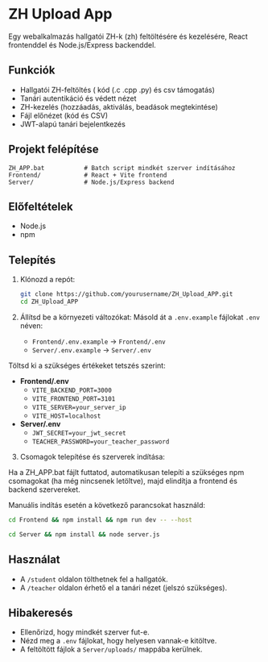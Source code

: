 # ZH Upload App

Egy webalkalmazás hallgatói ZH-k (zh) feltöltésére és kezelésére, React frontenddel és Node.js/Express backenddel.

## Funkciók

- Hallgatói ZH-feltöltés ( kód (.c .cpp .py) és csv támogatás)
- Tanári autentikáció és védett nézet
- ZH-kezelés (hozzáadás, aktiválás, beadások megtekintése)
- Fájl előnézet (kód és CSV)
- JWT-alapú tanári bejelentkezés

## Projekt felépítése

```
ZH_APP.bat           # Batch script mindkét szerver indításához
Frontend/            # React + Vite frontend
Server/              # Node.js/Express backend
```

## Előfeltételek

- Node.js
- npm

## Telepítés

1. Klónozd a repót:
   ```sh
   git clone https://github.com/yourusername/ZH_Upload_APP.git
   cd ZH_Upload_APP
   ```

2. Állítsd be a környezeti változókat:
 Másold át a `.env.example` fájlokat `.env` néven:
    - `Frontend/.env.example` → `Frontend/.env`
    - `Server/.env.example` → `Server/.env`
 
 Töltsd ki a szükséges értékeket tetszés szerint:

- **Frontend/.env**
  - `VITE_BACKEND_PORT=3000`
  - `VITE_FRONTEND_PORT=3101`
  - `VITE_SERVER=your_server_ip`
  - `VITE_HOST=localhost`
- **Server/.env**
  - `JWT_SECRET=your_jwt_secret`
  - `TEACHER_PASSWORD=your_teacher_password`

3. Csomagok telepítése és szerverek indítása:
   
 Ha a ZH_APP.bat fájlt futtatod, automatikusan telepíti a szükséges npm csomagokat (ha még nincsenek letöltve), majd elindítja a frontend és backend szervereket. 

Manuális indítás esetén a következő parancsokat használd:
   ```sh
 cd Frontend && npm install && npm run dev -- --host
   ```
  ```sh
 cd Server && npm install && node server.js
   ```

## Használat

- A `/student` oldalon tölthetnek fel a hallgatók.
- A `/teacher` oldalon érhető el a tanári nézet (jelszó szükséges).


## Hibakeresés

- Ellenőrizd, hogy mindkét szerver fut-e.
- Nézd meg a `.env` fájlokat, hogy helyesen vannak-e kitöltve.
- A feltöltött fájlok a `Server/uploads/` mappába kerülnek.
